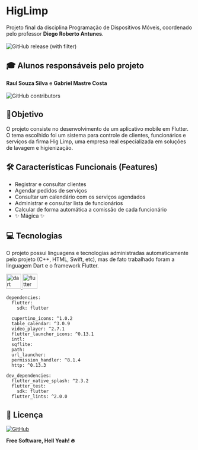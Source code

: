 # HigLimp

Projeto final da disciplina Programação de Dispositivos Móveis, coordenado pelo professor **Diego Roberto Antunes**.<br><br>
![GitHub release (with filter)](https://img.shields.io/github/v/release/lilrau/HigLimp)

## 🎓 Alunos responsáveis pelo projeto

**Raul Souza Silva** e **Gabriel Mastre Costa**<br><br>
![GitHub contributors](https://img.shields.io/github/contributors/lilrau/HigLimp)

## 🎯Objetivo

O projeto consiste no desenvolvimento de um aplicativo mobile em Flutter. O tema escolhido foi um sistema para controle de clientes, funcionários e serviços da firma Hig Limp, uma empresa real especializada em soluções de lavagem e higienização.

## 🛠 Características Funcionais (Features)

- Registrar e consultar clientes
- Agendar pedidos de serviços
- Consultar um calendário com os serviços agendados
- Administrar e consultar lista de funcionários
- Calcular de forma automática a comissão de cada funcionário
- ✨ Mágica ✨

## 💻 Tecnologias

O projeto possui linguagens e tecnologias administradas automaticamente pelo projeto (C++, HTML, Swift, etc), mas de fato trabalhado foram a linguagem Dart e o framework Flutter.<br>

<p align="left"> <a href="https://dart.dev" target="_blank" rel="noreferrer"> <img src="https://www.vectorlogo.zone/logos/dartlang/dartlang-icon.svg" alt="dart" width="40" height="40"/> </a> <a href="https://flutter.dev" target="_blank" rel="noreferrer"> <img src="https://www.vectorlogo.zone/logos/flutterio/flutterio-icon.svg" alt="flutter" width="40" height="40"/> </a> </p>

```
dependencies:
  flutter:
    sdk: flutter

  cupertino_icons: ^1.0.2
  table_calendar: ^3.0.9
  video_player: ^2.7.1
  flutter_launcher_icons: ^0.13.1
  intl:
  sqflite:
  path:
  url_launcher:
  permission_handler: ^8.1.4
  http: ^0.13.3

dev_dependencies:
  flutter_native_splash: ^2.3.2
  flutter_test:
    sdk: flutter
  flutter_lints: ^2.0.0
```

## 📝 Licença

[![GitHub](https://img.shields.io/github/license/lilrau/HigLimp)](<[MIT](https://choosealicense.com/licenses/mit/)>)

**Free Software, Hell Yeah! 🔥**
